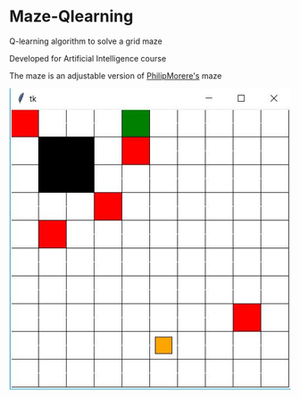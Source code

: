 # Maze-Qlearning
Q-learning algorithm to solve a grid maze  

Developed for Artificial Intelligence course  

The maze is an adjustable version of <a href="https://github.com/PhilippeMorere">PhilipMorere's</a> maze  

![alt text](https://github.com/MohamedAhmedAllam/Maze-Qlearning/blob/master/image.jpg)

